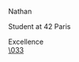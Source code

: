 Nathan <br />

Student at 42 Paris <br />

Excellence <br />
[\033](https://github.com/backslash-033)
